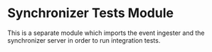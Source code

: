 # Synchronizer Tests Module

This is a separate module which imports the event ingester and the synchronizer server in order to run integration tests.
